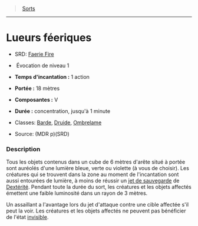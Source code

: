 ﻿---
!SpellItem
Family: SpellHD
Name: Lueurs féeriques
Type: Évocation
Level: 1
CastingTime: 1 action
Range: 18 mètres
Components: V
Duration: concentration, jusqu'à 1 minute
Classes: '[Barde](hd_bard.md), [Druide](hd_druid.md), [Ombrelame](hd_rogue_ombrelame.md)'
Source: (MDR p)(SRD)
AltName: '[Faerie Fire](srd_spells_faerie_fire.md)'
Id: spells_hd.md#lueurs-féeriques
ParentLink: spells_hd.md#sorts
ParentName: Sorts
NameLevel: 1
Attributes:
  Name: Lueurs féeriques
  Markdown: >+
    # <!--Name-->Lueurs féeriques<!--/Name-->


    - SRD: <!--AltName-->[Faerie Fire](srd_spells_faerie_fire.md)<!--/AltName-->


    -  <!--Type-->Évocation<!--/Type--> de niveau <!--Level-->1<!--/Level-->


    - **Temps d'incantation :** <!--CastingTime-->1 action<!--/CastingTime-->


    - **Portée :** <!--Range-->18 mètres<!--/Range-->


    - **Composantes :** <!--Components-->V<!--/Components-->


    - **Durée :** <!--Duration-->concentration, jusqu'à 1 minute<!--/Duration-->


    - Classes: <!--Classes-->[Barde](hd_bard.md), [Druide](hd_druid.md), [Ombrelame](hd_rogue_ombrelame.md)<!--/Classes-->


    - Source: <!--Source-->(MDR p)(SRD)<!--/Source-->


    ### Description


    Tous les objets contenus dans un cube de 6 mètres d'arête situé à portée sont auréolés d'une lumière bleue, verte ou violette (à vous de choisir). Les créatures qui se trouvent dans la zone au moment de l'incantation sont aussi entourées de lumière, à moins de réussir un [jet de sauvegarde](hd_abilities_jets_de_sauvegarde.md) de [Dextérité](hd_abilities_dexterity.md). Pendant toute la durée du sort, les créatures et les objets affectés émettent une faible luminosité dans un rayon de 3 mètres.


    Un assaillant a l'avantage lors du jet d'attaque contre une cible affectée s'il peut la voir. Les créatures et les objets affectés ne peuvent pas bénéficier de l'état [invisible](hd_conditions_invisible.md).

  AltName: '[Faerie Fire](srd_spells_faerie_fire.md)'
  Type: Évocation
  Level: 1
  CastingTime: 1 action
  Range: 18 mètres
  Components: V
  Duration: concentration, jusqu'à 1 minute
  Classes: '[Barde](hd_bard.md), [Druide](hd_druid.md), [Ombrelame](hd_rogue_ombrelame.md)'
  Source: (MDR p)(SRD)
AttributesDictionary: >+
  Name: Lueurs féeriques

  Markdown: >+

    # <!--Name-->Lueurs féeriques<!--/Name-->





    - SRD: <!--AltName-->[Faerie Fire](srd_spells_faerie_fire.md)<!--/AltName-->





    -  <!--Type-->Évocation<!--/Type--> de niveau <!--Level-->1<!--/Level-->





    - **Temps d'incantation :** <!--CastingTime-->1 action<!--/CastingTime-->





    - **Portée :** <!--Range-->18 mètres<!--/Range-->





    - **Composantes :** <!--Components-->V<!--/Components-->





    - **Durée :** <!--Duration-->concentration, jusqu'à 1 minute<!--/Duration-->





    - Classes: <!--Classes-->[Barde](hd_bard.md), [Druide](hd_druid.md), [Ombrelame](hd_rogue_ombrelame.md)<!--/Classes-->





    - Source: <!--Source-->(MDR p)(SRD)<!--/Source-->





    ### Description





    Tous les objets contenus dans un cube de 6 mètres d'arête situé à portée sont auréolés d'une lumière bleue, verte ou violette (à vous de choisir). Les créatures qui se trouvent dans la zone au moment de l'incantation sont aussi entourées de lumière, à moins de réussir un [jet de sauvegarde](hd_abilities_jets_de_sauvegarde.md) de [Dextérité](hd_abilities_dexterity.md). Pendant toute la durée du sort, les créatures et les objets affectés émettent une faible luminosité dans un rayon de 3 mètres.





    Un assaillant a l'avantage lors du jet d'attaque contre une cible affectée s'il peut la voir. Les créatures et les objets affectés ne peuvent pas bénéficier de l'état [invisible](hd_conditions_invisible.md).



  AltName: '[Faerie Fire](srd_spells_faerie_fire.md)'

  Type: Évocation

  Level: 1

  CastingTime: 1 action

  Range: 18 mètres

  Components: V

  Duration: concentration, jusqu'à 1 minute

  Classes: '[Barde](hd_bard.md), [Druide](hd_druid.md), [Ombrelame](hd_rogue_ombrelame.md)'

  Source: (MDR p)(SRD)

---
> [Sorts](hd_spells.md)

---

# Lueurs féeriques

- SRD: [Faerie Fire](srd_spells_faerie_fire.md)

-  Évocation de niveau 1

- **Temps d'incantation :** 1 action

- **Portée :** 18 mètres

- **Composantes :** V

- **Durée :** concentration, jusqu'à 1 minute

- Classes: [Barde](hd_bard.md), [Druide](hd_druid.md), [Ombrelame](hd_rogue_ombrelame.md)

- Source: (MDR p)(SRD)

### Description

Tous les objets contenus dans un cube de 6 mètres d'arête situé à portée sont auréolés d'une lumière bleue, verte ou violette (à vous de choisir). Les créatures qui se trouvent dans la zone au moment de l'incantation sont aussi entourées de lumière, à moins de réussir un [jet de sauvegarde](hd_abilities_jets_de_sauvegarde.md) de [Dextérité](hd_abilities_dexterity.md). Pendant toute la durée du sort, les créatures et les objets affectés émettent une faible luminosité dans un rayon de 3 mètres.

Un assaillant a l'avantage lors du jet d'attaque contre une cible affectée s'il peut la voir. Les créatures et les objets affectés ne peuvent pas bénéficier de l'état [invisible](hd_conditions_invisible.md).

